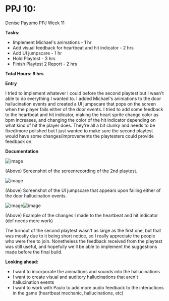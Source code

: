 # PPJ 10: 
Denise Payumo PPJ Week 11

**Tasks:**

- Implement Michael's animations - 1 hr
- Add visual feedback for heartbeat and hit indicator - 2 hrs
- Add UI jumpscare - 1 hr
- Hold Playtest - 3 hrs
- Finish Playtest 2 Report - 2 hrs

**Total Hours: 9 hrs**

**Entry** 

I tried to implement whatever I could before the second playtest but I wasn't able to do everything I wanted to. I added Michael's animations to the door hallucination events and created a UI jumpscare that pops on the screen when the player fails either of the door events. I tried to add some feedback to the heartbeat and hit indicator, making the heart sprite change color as bpm increases, and changing the color of the hit indicator depending on what kind of hit the player does. They're all a bit clunky and needs to be fixed/more polished but I just wanted to make sure the second playtest would have some changes/improvements the playtesters could provide feedback on. 

**Documentation**

![image](https://github.com/user-attachments/assets/a5ccd861-4e37-4a38-a205-52c96ba13bc0)

(Above) Screenshot of the screenrecording of the 2nd playtest.

![image](https://github.com/user-attachments/assets/f889aac5-c431-4007-9321-e46b8b0ef8f0) 

(Above) Screenshot of the UI jumpscare that appears upon failing either of the door hallucination events.

![image](https://github.com/user-attachments/assets/6a417208-ec9c-410b-a4cc-123f8ac23730)![image](https://github.com/user-attachments/assets/bb2e600b-4712-4478-a107-021053f46198)

(Above) Example of the changes I made to the heartbeat and hit indicator (def needs more work)


The turnout of the second playtest wasn't as large as the first one, but that was mostly due to it being short notice, so I really appreciate the people who were free to join. Nonetheless the feedback received from the playtest was still useful, and hopefully we'll be able to implement the suggestions made before the final build.


**Looking ahead:**
- I want to incorporate the animations and sounds into the hallucinations
- I want to create visual and auditory hallucinations that aren't hallucination events
- I want to work with Paulo to add more audio feedback to the interactions in the game (heartbeat mechanic, hallucinations, etc)
